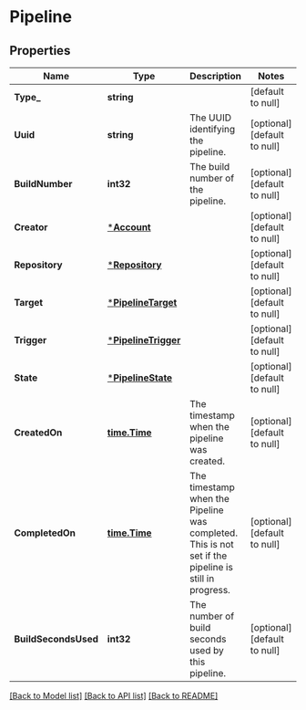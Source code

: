 # Pipeline

## Properties
Name | Type | Description | Notes
------------ | ------------- | ------------- | -------------
**Type_** | **string** |  | [default to null]
**Uuid** | **string** | The UUID identifying the pipeline. | [optional] [default to null]
**BuildNumber** | **int32** | The build number of the pipeline. | [optional] [default to null]
**Creator** | [***Account**](account.md) |  | [optional] [default to null]
**Repository** | [***Repository**](repository.md) |  | [optional] [default to null]
**Target** | [***PipelineTarget**](pipeline_target.md) |  | [optional] [default to null]
**Trigger** | [***PipelineTrigger**](pipeline_trigger.md) |  | [optional] [default to null]
**State** | [***PipelineState**](pipeline_state.md) |  | [optional] [default to null]
**CreatedOn** | [**time.Time**](time.Time.md) | The timestamp when the pipeline was created. | [optional] [default to null]
**CompletedOn** | [**time.Time**](time.Time.md) | The timestamp when the Pipeline was completed. This is not set if the pipeline is still in progress. | [optional] [default to null]
**BuildSecondsUsed** | **int32** | The number of build seconds used by this pipeline. | [optional] [default to null]

[[Back to Model list]](../README.md#documentation-for-models) [[Back to API list]](../README.md#documentation-for-api-endpoints) [[Back to README]](../README.md)


